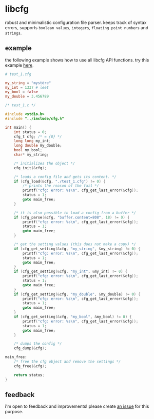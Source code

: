 # libcfg
robust and minimalistic configuration file parser. keeps track of syntax errors, supports `boolean values`, `integers`, `floating point numbers` and `strings`.

## example

the following example shows how to use all libcfg API functions. try this example [here](tests/run-test_1.sh).

```toml
# test_1.cfg

my_string = "mystère"
my_int = 1337 # leet
my_bool = false
my_double = 3.456789
```

```c
/* test_1.c */

#include <stdio.h>
#include "../include/cfg.h"

int main() {
    int status = 0;
    cfg_t cfg; /* = {0} */
    long long my_int;
    long double my_double;
    bool my_bool;
    char* my_string;

    /* initializes the object */
    cfg_init(&cfg);

    /* loads a config file and gets its content. */
    if (cfg_load(&cfg, "./test_1.cfg") != 0) {
        /* prints the reason of the fail */
        printf("cfg: error: %s\n", cfg_get_last_error(&cfg));
        status = 1;
        goto main_free;
    }

    /* it is also possible to load a config from a buffer */
    if (cfg_parse(&cfg, "buffer.content=808", 18) != 0) {
        printf("cfg: error: %s\n", cfg_get_last_error(&cfg));
        status = 1;
        goto main_free;
    }

    /* get the setting values (this does not make a copy) */
    if (cfg_get_setting(&cfg, "my_string", &my_string) != 0) {
        printf("cfg: error: %s\n", cfg_get_last_error(&cfg));
        status = 1;
        goto main_free;
    }
    if (cfg_get_setting(&cfg, "my_int", &my_int) != 0) {
        printf("cfg: error: %s\n", cfg_get_last_error(&cfg));
        status = 1;
        goto main_free;
    }
    if (cfg_get_setting(&cfg, "my_double", &my_double) != 0) {
        printf("cfg: error: %s\n", cfg_get_last_error(&cfg));
        status = 1;
        goto main_free;
    }
    if (cfg_get_setting(&cfg, "my_bool", &my_bool) != 0) {
        printf("cfg: error: %s\n", cfg_get_last_error(&cfg));
        status = 1;
        goto main_free;
    }

    /* dumps the config */
    cfg_dump(&cfg);

main_free:
    /* free the cfg object and remove the settings */
    cfg_free(&cfg);

    return status;
}
```

## feedback

i'm open to feedback and improvements! please create [an issue](https://github.com/eretsym/libcfg/issues/new) for this purpose.